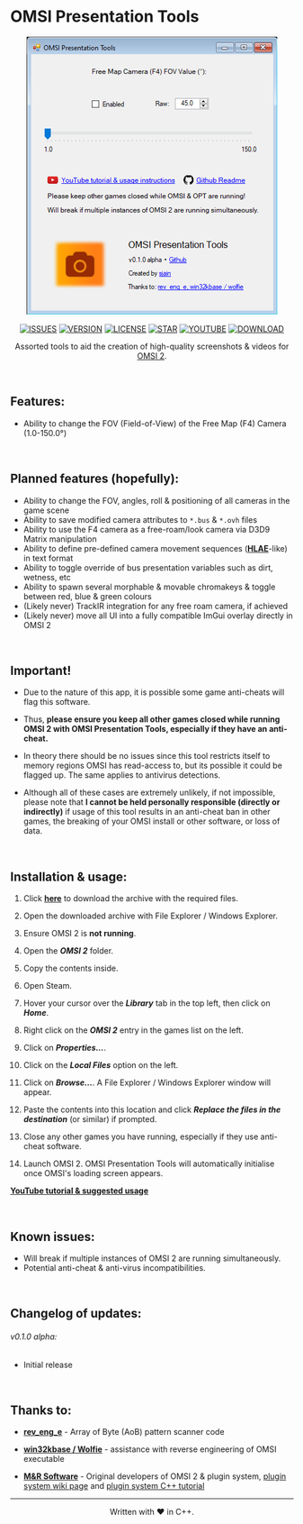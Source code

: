 # OMSI Presentation Tools

<div align="center">

![SCREENSHOT](https://github.com/sjain882/OMSI-Presentation-Tools/blob/main/Preview.png?raw=true)

[![ISSUES](https://img.shields.io/github/issues/degeneratehyperbola/NEPS?color=orange&label=Issues&style=plastic)](https://github.com/degeneratehyperbola/NEPS/issues)
[![VERSION](https://img.shields.io/github/v/release/degeneratehyperbola/NEPS?color=orange&label=Version&style=plastic)](https://github.com/degeneratehyperbola/NEPS/releases/latest)
[![LICENSE](https://img.shields.io/badge/License-BSD%203--Clause%20Modified-orange?style=plastic)](https://github.com/degeneratehyperbola/NEPS/blob/master/LICENSE.md)
[![STAR](https://img.shields.io/badge/%20-Star%20this%20project!-orange?style=plastic)](https://upload.wikimedia.org/wikipedia/commons/thumb/f/f1/Heart_coraz%C3%B3n.svg/1200px-Heart_coraz%C3%B3n.svg.png)
[![YOUTUBE](https://img.shields.io/badge/%20-Trailer-orange?style=plastic)](https://www.youtube.com/watch?v=pvU8gO66mTs)
[![DOWNLOAD](https://img.shields.io/badge/%20-Download-orange?style=plastic)](https://github.com/degeneratehyperbola/NEPS/releases/latest)

Assorted tools to aid the creation of high-quality screenshots & videos for [OMSI 2](https://store.steampowered.com/app/252530).
</div>

‎
## Features:

- Ability to change the FOV (Field-of-View) of the Free Map (F4) Camera (1.0-150.0°)

‎
## Planned features (hopefully):

- Ability to change the FOV, angles, roll & positioning of all cameras in the game scene
- Ability to save modified camera attributes to `*.bus` & `*.ovh` files
- Ability to use the F4 camera as a free-roam/look camera via D3D9 Matrix manipulation
- Ability to define pre-defined camera movement sequences (**[HLAE](https://github.com/advancedfx/advancedfx)**-like) in text format
- Ability to toggle override of bus presentation variables such as dirt, wetness, etc
- Ability to spawn several morphable & movable chromakeys & toggle between red, blue & green colours
- (Likely never) TrackIR integration for any free roam camera, if achieved
- (Likely never) move all UI into a fully compatible ImGui overlay directly in OMSI 2

‎
## Important!

- Due to the nature of this app, it is possible some game anti-cheats will flag this software. 

- Thus, **please ensure you keep all other games closed while running OMSI 2 with OMSI Presentation Tools, especially if they have an anti-cheat.** 

- In theory there should be no issues since this tool restricts itself to memory regions OMSI has read-access to, but its possible it could be flagged up. The same applies to antivirus detections.

- Although all of these cases are extremely unlikely, if not impossible, please note that **I cannot be held personally responsible (directly or indirectly)** if usage of this tool results in an anti-cheat ban in other games, the breaking of your OMSI install or other software, or loss of data.

‎
## Installation & usage:

1. Click **[here](https://github.com/sjain882/OMSI-Telemetry/releases/latest)** to download the archive with the required files.

2. Open the downloaded archive with File Explorer / Windows Explorer.

3. Ensure OMSI 2 is **not running**.

4. Open the **_OMSI 2_** folder.

5. Copy the contents inside.

6. Open Steam.

7. Hover your cursor over the **_Library_** tab in the top left, then click on **_Home_**.

8. Right click on the **_OMSI 2_** entry in the games list on the left.

9. Click on **_Properties..._**.

10. Click on the **_Local Files_** option on the left.

11. Click on _**Browse...**_. A File Explorer / Windows Explorer window will appear.

12. Paste the contents into this location and click **_Replace the files in the destination_** (or similar) if prompted.

13. Close any other games you have running, especially if they use anti-cheat software.

14. Launch OMSI 2. OMSI Presentation Tools will automatically initialise once OMSI's loading screen appears.

**[YouTube tutorial & suggested usage](https://www.youtube.com/watch?v=pvU8gO66mTs)**

‎
## Known issues:

- Will break if multiple instances of OMSI 2 are running simultaneously.
- Potential anti-cheat & anti-virus incompatibilities.

‎
## Changelog of updates:

###### v0.1.0 alpha:

- Initial release

‎
## Thanks to:

- **[rev_eng_e](https://github.com/rev_eng_e)** - Array of Byte (AoB) pattern scanner code

- **[win32kbase / Wolfie](https://github.com/win32kbase)** - assistance with reverse engineering of OMSI executable

- **[M&R Software](http://www.m-r-software.de/)** - Original developers of OMSI 2 & plugin system, [plugin system wiki page](http://wiki.omnibussimulator.de/omsiwikineu.de/index.php?title=Plug-in-Schnittstelle) and [plugin system C++ tutorial](http://wiki.omnibussimulator.de/omsiwikineu.de/index.php?title=OMSI_Plugin_Framework)

***

<div align="center">
Written with ♥️ in C++.
</div>